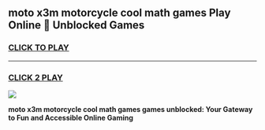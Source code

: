 
## moto x3m motorcycle cool math games Play Online 👋 Unblocked Games
<h3>
<a href="https://news.freeplayer.one?title=moto_x3m_motorcycle_cool_math_games&ref=17CMG">CLICK TO PLAY</a></h3>
<hr>

<h3>
<a href="https://news.freeplayer.one?title=moto_x3m_motorcycle_cool_math_games&ref=17CMG">CLICK 2 PLAY</a>
  
</h3>

<a href="https://news.freeplayer.one?title=moto_x3m_motorcycle_cool_math_games&ref=17CMG/"><img src="https://clearcache.store/games.png"></a>


**moto x3m motorcycle cool math games games unblocked: Your Gateway to Fun and Accessible Online Gaming**
